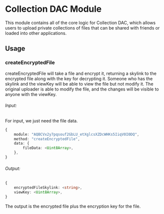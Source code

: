 # Collection DAC Module

This module contains all of the core logic for Collection
DAC, which allows users to upload private collections of
files that can be shared with friends or loaded into other
applications.

## Usage

### createEncryptedFile

createEncryptedFile will take a file and encrypt it,
returning a skylink to the encrypted file along with the key
for decrypting it. Someone who has the skylink and the
viewKey will be able to view the file but not modify it.
The original uploader is able to modify the file, and
the changes will be visible to anyone with the viewKey.

###### Input:

For input, we just need the file data.

```ts
{
	module: "AQBCVx2y7pqsouf2GbLU_etXglcsXZDcWHKs5IiqV0I0DQ",
	method: "createEncryptedFile",
	data: {
		fileData: <Uint8Array>,
	},
}
```

###### Output:

```ts
{
	encryptedFileSkylink: <string>,
	viewKey: <Uint8Array>,
}
```

The output is the encrypted file plus the encryption key for
the file.
